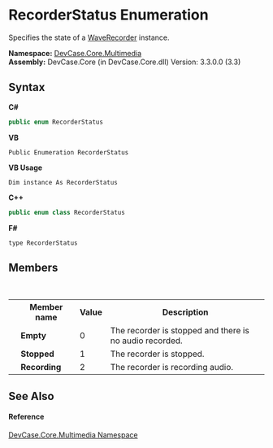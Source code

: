 # RecorderStatus Enumeration
 

Specifies the state of a <a href="T_DevCase_Core_Multimedia_WaveRecorder">WaveRecorder</a> instance.

**Namespace:**&nbsp;<a href="N_DevCase_Core_Multimedia">DevCase.Core.Multimedia</a><br />**Assembly:**&nbsp;DevCase.Core (in DevCase.Core.dll) Version: 3.3.0.0 (3.3)

## Syntax

**C#**<br />
``` C#
public enum RecorderStatus
```

**VB**<br />
``` VB
Public Enumeration RecorderStatus
```

**VB Usage**<br />
``` VB Usage
Dim instance As RecorderStatus
```

**C++**<br />
``` C++
public enum class RecorderStatus
```

**F#**<br />
``` F#
type RecorderStatus
```


## Members
&nbsp;<table><tr><th></th><th>Member name</th><th>Value</th><th>Description</th></tr><tr><td /><td target="F:DevCase.Core.Multimedia.RecorderStatus.Empty">**Empty**</td><td>0</td><td>The recorder is stopped and there is no audio recorded.</td></tr><tr><td /><td target="F:DevCase.Core.Multimedia.RecorderStatus.Stopped">**Stopped**</td><td>1</td><td>The recorder is stopped.</td></tr><tr><td /><td target="F:DevCase.Core.Multimedia.RecorderStatus.Recording">**Recording**</td><td>2</td><td>The recorder is recording audio.</td></tr></table>

## See Also


#### Reference
<a href="N_DevCase_Core_Multimedia">DevCase.Core.Multimedia Namespace</a><br />